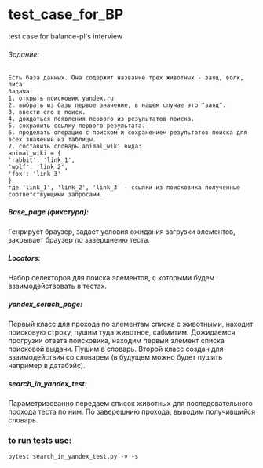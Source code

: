 # test_case_for_BP
test case for balance-pl's interview

###### Задание:

    Есть база данных. Она содержит название трех животных - заяц, волк, лиса.
    Задача:
    1. открыть поисковик yandex.ru
    2. выбрать из базы первое значение, в нашем случае это "заяц".
    3. ввести его в поиск.
    4. дождаться появления первого из результатов поиска.
    5. сохранить ссылку первого результата.
    6. проделать операцию с поиском и сохранением результатов поиска для всех значений из таблицы.
    7. составить словарь animal_wiki вида:
    animal_wiki = {
    'rabbit': 'link_1',
    'wolf': 'link_2',
    'fox': 'link_3'
    }
    где 'link_1', 'link_2', 'link_3' - ссылки из поисковика полученные соответствующими запросами.


##### Base_page (фикстура):
Генрирует браузер, задает условия ожидания загрузки элементов, закрывает браузер по завершнеию теста.

##### Locators:
Набор селекторов для поиска элементов, с которыми будем взаимодействовать в тестах.

##### yandex_serach_page:
Первый класс для прохода по элементам списка с животными, находит поисковую строку, пушим туда животное, сабмитим.
Дожидаемся прогрузки ответа поисковика, находим первый элемент списка поисковой выдачи.
Пушим в словарь.
Второй класс создан для взаимодействия со словарем (в будущем можно будет пушить например в датабэйс).

##### search_in_yandex_test:
Параметризованно передаем список животных для последовательного прохода теста по ним.
По заверешнию прохода, выводим получившийся словарь. 






### to run tests use:

    pytest search_in_yandex_test.py -v -s

